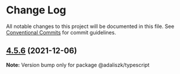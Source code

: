 # Change Log

All notable changes to this project will be documented in this file.
See [Conventional Commits](https://conventionalcommits.org) for commit guidelines.

## [4.5.6](https://github.com/adaliszk/node-toolbox/compare/@adaliszk/typescript@4.5.1...@adaliszk/typescript@4.5.6) (2021-12-06)

**Note:** Version bump only for package @adaliszk/typescript

